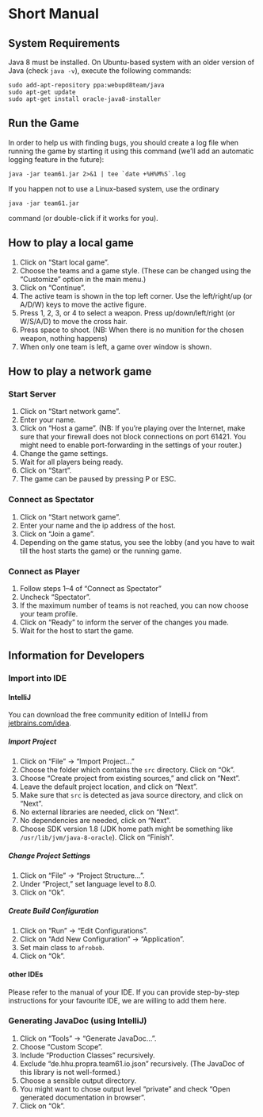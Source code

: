 # Short Manual

## System Requirements

Java 8 must be installed. On Ubuntu-based system with an older version of Java (check `java -v`), execute the following commands:

    sudo add-apt-repository ppa:webupd8team/java
    sudo apt-get update
    sudo apt-get install oracle-java8-installer

## Run the Game

In order to help us with finding bugs, you should create a log file when running the game by starting it using this command (we’ll add an automatic logging feature in the future):

    java -jar team61.jar 2>&1 | tee `date +%H%M%S`.log

If you happen not to use a Linux-based system, use the ordinary

    java -jar team61.jar

command (or double-click if it works for you).

## How to play a local game

1. Click on “Start local game”.
2. Choose the teams and a game style. (These can be changed using the “Customize” option in the main menu.) 
3. Click on “Continue”.
4. The active team is shown in the top left corner. Use the left/right/up (or A/D/W) keys to move the active figure.
5. Press 1, 2, 3, or 4 to select a weapon. Press up/down/left/right (or W/S/A/D) to move the cross hair.
6. Press space to shoot. (NB: When there is no munition for the chosen weapon, nothing happens)
7. When only one team is left, a game over window is shown.

## How to play a network game

### Start Server

1. Click on “Start network game”.
2. Enter your name.
3. Click on “Host a game”. (NB: If you’re playing over the Internet, make sure that your firewall does not block connections on port 61421. You might need to enable port-forwarding in the settings of your router.)
4. Change the game settings.
5. Wait for all players being ready.
6. Click on “Start”.
7. The game can be paused by pressing P or ESC.

### Connect as Spectator

1. Click on “Start network game”.
2. Enter your name and the ip address of the host.
3. Click on “Join a game”.
4. Depending on the game status, you see the lobby (and you have to wait till the host starts the game) or the running game.

### Connect as Player

1. Follow steps 1–4 of “Connect as Spectator”
2. Uncheck “Spectator”.
3. If the maximum number of teams is not reached, you can now choose your team profile.
4. Click on “Ready” to inform the server of the changes you made.
5. Wait for the host to start the game.

## Information for Developers

### Import into IDE

#### IntelliJ

You can download the free community edition of IntelliJ from [jetbrains.com/idea](http://www.jetbrains.com/idea/).

##### Import Project
1. Click on “File” → “Import Project…”
2. Choose the folder which contains the `src` directory. Click on “Ok”.
3. Choose “Create project from existing sources,” and click on “Next”.
4. Leave the default project location, and click on “Next”.
5. Make sure that `src` is detected as java source directory, and click on “Next”.
6. No external libraries are needed, click on “Next”.
7. No dependencies are needed, click on “Next”.
8. Choose SDK version 1.8 (JDK home path might be something like `/usr/lib/jvm/java-8-oracle`). Click on “Finish”.

##### Change Project Settings
1. Click on “File” → “Project Structure…”.
2. Under “Project,” set language level to 8.0.
3. Click on “Ok”.

##### Create Build Configuration
1. Click on “Run” → “Edit Configurations”.
2. Click on “Add New Configuration” → “Application”.
3. Set main class to `afrobob`.
4. Click on “Ok”.

#### other IDEs

Please refer to the manual of your IDE. If you can provide step-by-step instructions for your favourite IDE, we are willing to add them here.

### Generating JavaDoc (using IntelliJ)

1. Click on “Tools” → “Generate JavaDoc…”.
2. Choose “Custom Scope”.
3. Include “Production Classes” recursively.
4. Exclude “de.hhu.propra.team61.io.json” recursively. (The JavaDoc of this library is not well-formed.)
5. Choose a sensible output directory.
6. You might want to chose output level “private” and check “Open generated documentation in browser”.
7. Click on “Ok”.
